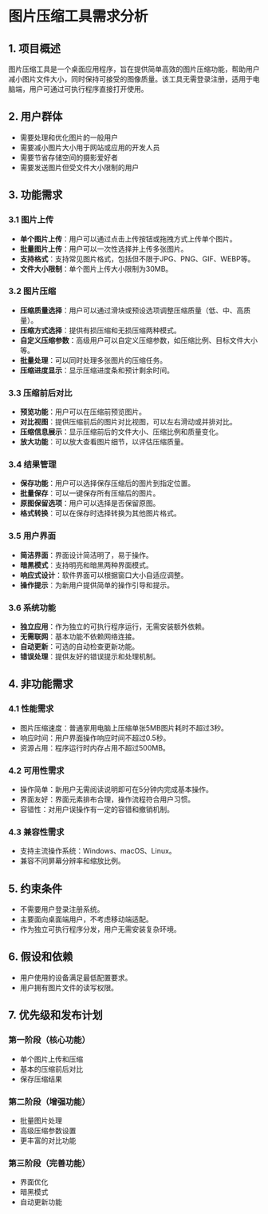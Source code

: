 # 图片压缩工具需求分析

## 1. 项目概述

图片压缩工具是一个桌面应用程序，旨在提供简单高效的图片压缩功能，帮助用户减小图片文件大小，同时保持可接受的图像质量。该工具无需登录注册，适用于电脑端，用户可通过可执行程序直接打开使用。

## 2. 用户群体

- 需要处理和优化图片的一般用户
- 需要减小图片大小用于网站或应用的开发人员
- 需要节省存储空间的摄影爱好者
- 需要发送图片但受文件大小限制的用户

## 3. 功能需求

### 3.1 图片上传

- **单个图片上传**：用户可以通过点击上传按钮或拖拽方式上传单个图片。
- **批量图片上传**：用户可以一次性选择并上传多张图片。
- **支持格式**：支持常见图片格式，包括但不限于JPG、PNG、GIF、WEBP等。
- **文件大小限制**：单个图片上传大小限制为30MB。

### 3.2 图片压缩

- **压缩质量选择**：用户可以通过滑块或预设选项调整压缩质量（低、中、高质量）。
- **压缩方式选择**：提供有损压缩和无损压缩两种模式。
- **自定义压缩参数**：高级用户可以自定义压缩参数，如压缩比例、目标文件大小等。
- **批量处理**：可以同时处理多张图片的压缩任务。
- **压缩进度显示**：显示压缩进度条和预计剩余时间。

### 3.3 压缩前后对比

- **预览功能**：用户可以在压缩前预览图片。
- **对比视图**：提供压缩前后的图片对比视图，可以左右滑动或并排对比。
- **压缩信息展示**：显示压缩前后的文件大小、压缩比例和质量变化。
- **放大功能**：可以放大查看图片细节，以评估压缩质量。

### 3.4 结果管理

- **保存功能**：用户可以选择保存压缩后的图片到指定位置。
- **批量保存**：可以一键保存所有压缩后的图片。
- **原图保留选项**：用户可以选择是否保留原图。
- **格式转换**：可以在保存时选择转换为其他图片格式。

### 3.5 用户界面

- **简洁界面**：界面设计简洁明了，易于操作。
- **暗黑模式**：支持明亮和暗黑两种界面模式。
- **响应式设计**：软件界面可以根据窗口大小自适应调整。
- **操作提示**：为新用户提供简单的操作引导和提示。

### 3.6 系统功能

- **独立应用**：作为独立的可执行程序运行，无需安装额外依赖。
- **无需联网**：基本功能不依赖网络连接。
- **自动更新**：可选的自动检查更新功能。
- **错误处理**：提供友好的错误提示和处理机制。

## 4. 非功能需求

### 4.1 性能需求

- 图片压缩速度：普通家用电脑上压缩单张5MB图片耗时不超过3秒。
- 响应时间：用户界面操作响应时间不超过0.5秒。
- 资源占用：程序运行时内存占用不超过500MB。

### 4.2 可用性需求

- 操作简单：新用户无需阅读说明即可在5分钟内完成基本操作。
- 界面友好：界面元素排布合理，操作流程符合用户习惯。
- 容错性：对用户误操作有一定的容错和撤销机制。

### 4.3 兼容性需求

- 支持主流操作系统：Windows、macOS、Linux。
- 兼容不同屏幕分辨率和缩放比例。

## 5. 约束条件

- 不需要用户登录注册系统。
- 主要面向桌面端用户，不考虑移动端适配。
- 作为独立可执行程序分发，用户无需安装复杂环境。

## 6. 假设和依赖

- 用户使用的设备满足最低配置要求。
- 用户拥有图片文件的读写权限。

## 7. 优先级和发布计划

### 第一阶段（核心功能）
- 单个图片上传和压缩
- 基本的压缩前后对比
- 保存压缩结果

### 第二阶段（增强功能）
- 批量图片处理
- 高级压缩参数设置
- 更丰富的对比功能

### 第三阶段（完善功能）
- 界面优化
- 暗黑模式
- 自动更新功能 